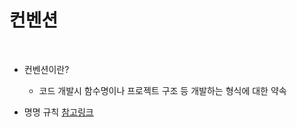 # 컨벤션

</br>

- 컨벤션이란?

  - 코드 개발시 함수명이나 프로젝트 구조 등 개발하는 형식에 대한 약속

- 명명 규칙 [참고링크](https://ccomccomhan.tistory.com/185)
